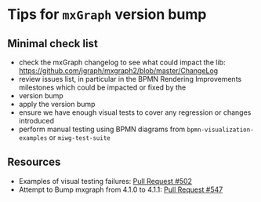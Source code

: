 # Tips for `mxGraph` version bump

## Minimal check list

- check the mxGraph changelog to see what could impact the lib: https://github.com/jgraph/mxgraph2/blob/master/ChangeLog
- review issues list, in particular in the BPMN Rendering Improvements milestones which could be impacted or fixed by the
- version bump
- apply the version bump
- ensure we have enough visual tests to cover any regression or changes introduced
- perform manual testing using BPMN diagrams from `bpmn-visualization-examples` or `miwg-test-suite`


## Resources

- Examples of visual testing failures: [Pull Request #502](https://github.com/process-analytics/bpmn-visualization-js/pull/502)
- Attempt to Bump mxgraph from 4.1.0 to 4.1.1: [Pull Request #547](https://github.com/process-analytics/bpmn-visualization-js/pull/547#issuecomment-678959718)




